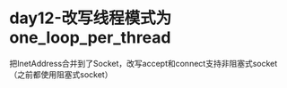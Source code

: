 # day12-改写线程模式为one_loop_per_thread

把InetAddress合并到了Socket，改写accept和connect支持非阻塞式socket（之前都使用阻塞式socket）